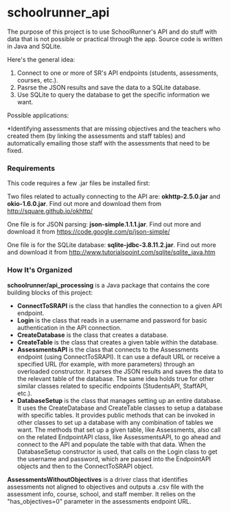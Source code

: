# schoolrunner_api
The purpose of this project is to use SchoolRunner's API and do stuff with data that is not possible or practical through the app.  Source code is written in Java and SQLite.

Here's the general idea:

1. Connect to one or more of SR's API endpoints (students, assessments, courses, etc.).
2. Pasrse the JSON results and save the data to a SQLite database.
3. Use SQLite to query the database to get the specific information we want.

Possible applications:

*Identifying assessments that are missing objectives and the teachers who created them (by linking the assessments and staff tables) and automatically emailing those staff with the assessments that need to be fixed.

### Requirements
This code requires a few .jar files be installed first:

Two files related to actually connecting to the API are: **okhttp-2.5.0.jar** and **okio-1.6.0.jar**.  Find out more and download them from http://square.github.io/okhttp/

One file is for JSON parsing: **json-simple.1.1.1.jar**.  Find out more and download it from https://code.google.com/p/json-simple/

One file is for the SQLite database: **sqlite-jdbc-3.8.11.2.jar**.  Find out more and download it from http://www.tutorialspoint.com/sqlite/sqlite_java.htm

### How It's Organized
**schoolrunner/api_processing** is a Java package that contains the core building blocks of this project:

* **ConnectToSRAPI** is the class that handles the connection to a given API endpoint.
* **Login** is the class that reads in a username and password for basic authentication in the API connection.
* **CreateDatabase** is the class that creates a database.
* **CreateTable** is the class that creates a given table within the database.
* **AssessmentsAPI** is the class that connects to the Assessments endpoint (using ConnectToSRAPI).  It can use a default URL or receive a specified URL (for example, with more parameters) through an overloaded constructor.  It parses the JSON results and saves the data to the relevant table of the database.  The same idea holds true for other similar classes related to specific endpoints (StudentsAPI, StaffAPI, etc.).
* **DatabaseSetup** is the class that manages setting up an entire database.  It uses the CreateDatabase and CreateTable classes to setup a database with specific tables.  It provides public methods that can be invoked in other classes to set up a database with any combination of tables we want.  The methods that set up a given table, like Assessments, also call on the related EndpointAPI class, like AssessmentsAPI, to go ahead and connect to the API and populate the table with that data.  When the DatabaseSetup constructor is used, that calls on the Login class to get the username and password, which are passed into the EndpointAPI objects and then to the ConnectToSRAPI object.

**AssessmentsWithoutObjectives** is a driver class that identifies assessments not aligned to objectives and outputs a .csv file with the assessment info, course, school, and staff member.  It relies on the "has_objectives=0" parameter in the assessments endpoint URL.